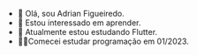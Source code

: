 - 👋 Olá, sou Adrian Figueiredo.
- 👀 Estou interessado em aprender.
- 🌱 Atualmente estou estudando Flutter.
- 👨‍🎓Comecei estudar programação em 01/2023.
